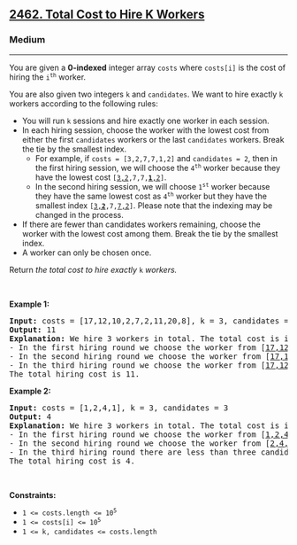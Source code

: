 <h2><a href="https://leetcode.com/problems/total-cost-to-hire-k-workers/">2462. Total Cost to Hire K Workers</a></h2><h3>Medium</h3><hr><div><p>You are given a <strong>0-indexed</strong> integer array <code>costs</code> where <code>costs[i]</code> is the cost of hiring the <code>i<sup>th</sup></code> worker.</p>

<p>You are also given two integers <code>k</code> and <code>candidates</code>. We want to hire exactly <code>k</code> workers according to the following rules:</p>

<ul>
	<li>You will run <code>k</code> sessions and hire exactly one worker in each session.</li>
	<li>In each hiring session, choose the worker with the lowest cost from either the first <code>candidates</code> workers or the last <code>candidates</code> workers. Break the tie by the smallest index.
	<ul>
		<li>For example, if <code>costs = [3,2,7,7,1,2]</code> and <code>candidates = 2</code>, then in the first hiring session, we will choose the <code>4<sup>th</sup></code> worker because they have the lowest cost <code>[<u>3,2</u>,7,7,<u><strong>1</strong>,2</u>]</code>.</li>
		<li>In the second hiring session, we will choose <code>1<sup>st</sup></code> worker because they have the same lowest cost as <code>4<sup>th</sup></code> worker but they have the smallest index <code>[<u>3,<strong>2</strong></u>,7,<u>7,2</u>]</code>. Please note that the indexing may be changed in the process.</li>
	</ul>
	</li>
	<li>If there are fewer than candidates workers remaining, choose the worker with the lowest cost among them. Break the tie by the smallest index.</li>
	<li>A worker can only be chosen once.</li>
</ul>

<p>Return <em>the total cost to hire exactly </em><code>k</code><em> workers.</em></p>

<p>&nbsp;</p>
<p><strong class="example">Example 1:</strong></p>

<pre><strong>Input:</strong> costs = [17,12,10,2,7,2,11,20,8], k = 3, candidates = 4
<strong>Output:</strong> 11
<strong>Explanation:</strong> We hire 3 workers in total. The total cost is initially 0.
- In the first hiring round we choose the worker from [<u>17,12,10,2</u>,7,<u>2,11,20,8</u>]. The lowest cost is 2, and we break the tie by the smallest index, which is 3. The total cost = 0 + 2 = 2.
- In the second hiring round we choose the worker from [<u>17,12,10,7</u>,<u>2,11,20,8</u>]. The lowest cost is 2 (index 4). The total cost = 2 + 2 = 4.
- In the third hiring round we choose the worker from [<u>17,12,10,7,11,20,8</u>]. The lowest cost is 7 (index 3). The total cost = 4 + 7 = 11. Notice that the worker with index 3 was common in the first and last four workers.
The total hiring cost is 11.
</pre>

<p><strong class="example">Example 2:</strong></p>

<pre><strong>Input:</strong> costs = [1,2,4,1], k = 3, candidates = 3
<strong>Output:</strong> 4
<strong>Explanation:</strong> We hire 3 workers in total. The total cost is initially 0.
- In the first hiring round we choose the worker from [<u>1,2,4,1</u>]. The lowest cost is 1, and we break the tie by the smallest index, which is 0. The total cost = 0 + 1 = 1. Notice that workers with index 1 and 2 are common in the first and last 3 workers.
- In the second hiring round we choose the worker from [<u>2,4,1</u>]. The lowest cost is 1 (index 2). The total cost = 1 + 1 = 2.
- In the third hiring round there are less than three candidates. We choose the worker from the remaining workers [<u>2,4</u>]. The lowest cost is 2 (index 0). The total cost = 2 + 2 = 4.
The total hiring cost is 4.
</pre>

<p>&nbsp;</p>
<p><strong>Constraints:</strong></p>

<ul>
	<li><code>1 &lt;= costs.length &lt;= 10<sup>5 </sup></code></li>
	<li><code>1 &lt;= costs[i] &lt;= 10<sup>5</sup></code></li>
	<li><code>1 &lt;= k, candidates &lt;= costs.length</code></li>
</ul>
</div>